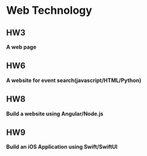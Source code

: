 # Web Technology

## HW3
**A web page**

## HW6
**A website for event search(javascript/HTML/Python)**

## HW8
**Build a website using Angular/Node.js**

## HW9
**Build an iOS Application using Swift/SwiftUI**
